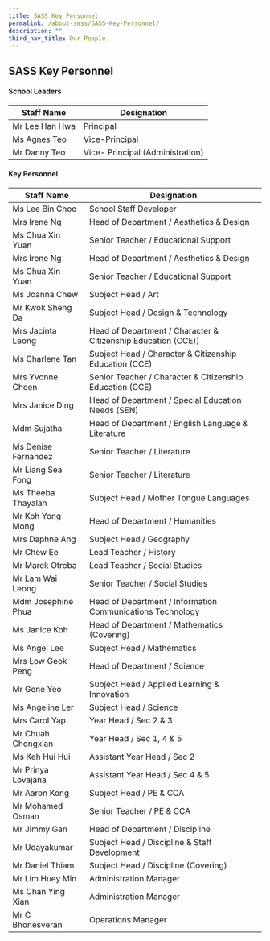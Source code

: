 ```yaml
---
title: SASS Key Personnel
permalink: /about-sass/SASS-Key-Personnel/
description: ""
third_nav_title: Our People
---
```

## SASS Key Personnel 

#### School Leaders

<table>
<thead>
  <tr>
    <th>Staff Name</th>
    <th>Designation</th>
  </tr>
</thead>
	  <tr>
    <td>Mr Lee Han Hwa</td>
    <td>Principal</td>
  </tr>
  <tr>
		  <tr>
    <td>Ms Agnes Teo</td>
    <td>Vice-Principal</td>
  </tr>
  <tr>
			  <tr>
    <td>Mr Danny Teo</td>
    <td>Vice- Principal (Administration)</td>
  </tr>
  <tr>
</table>


#### Key Personnel 

<table>
<thead>
  <tr>
    <th>Staff Name</th>
    <th>Designation</th>
  </tr>
</thead>
		  <tr>
    <td>Ms Lee Bin Choo</td>
    <td>School Staff Developer</td>
  </tr>
  <tr>
    <td>Mrs Irene Ng</td>
    <td>Head of Department / Aesthetics & Design</td>
  </tr>
  <tr>
    <td>Ms Chua Xin Yuan</td>
    <td>Senior Teacher / Educational Support</td>
  </tr>
  <tr>
    <td>Mrs Irene Ng</td>
    <td>Head of Department / Aesthetics & Design</td>
  </tr>
  <tr>
    <td>Ms Chua Xin Yuan</td>
    <td>Senior Teacher / Educational Support</td>
  </tr>
  <tr>
    <td>Ms Joanna Chew</td>
    <td>Subject Head / Art</td>
  </tr>
  <tr>
    <td>Mr Kwok Sheng Da</td>
    <td>Subject Head / Design & Technology</td>
  </tr>
  <tr>
    <td>Mrs Jacinta Leong</td>
    <td>Head of Department / Character & Citizenship Education (CCE))</td>
  </tr>
  <tr>
    <td>Ms Charlene Tan</td>
    <td>Subject Head / Character & Citizenship Education (CCE)</td>
  </tr>
  <tr>
    <td>Mrs Yvonne Cheen</td>
    <td>Senior Teacher / Character & Citizenship Education (CCE)</td>
  </tr>
	<tr>
    <td>Mrs Janice Ding</td>
    <td>Head of Department / Special Education Needs (SEN)
		</td>
  </tr>
  <tr>
    <td>Mdm Sujatha</td>
    <td>Head of Department / English Language & Literature</td>
  </tr>
  <tr>
    <td>Ms Denise Fernandez</td>
    <td>Senior Teacher / Literature</td>
  </tr>
  <tr>			 
    <td>Mr Liang Sea Fong</td>
    <td>Senior Teacher / Literature</td>
  </tr>
  <tr>
				  <tr>
    <td>Ms Theeba Thayalan</td>
    <td>Subject Head / Mother Tongue Languages</td>
  </tr>
  <tr>			 
    <td>Mr Koh Yong Mong</td>
    <td>Head of Department / Humanities</td>
  </tr>
  <tr>
    <td>Mrs Daphne Ang</td>
    <td>Subject Head / Geography</td>
  </tr>
  <tr>			 
    <td>Mr Chew Ee</td>
    <td>Lead Teacher / History</td>
  </tr>
  <tr>
    <td>Mr Marek Otreba</td>
    <td>Lead Teacher / Social Studies</td>
  </tr>
  <tr>			 
    <td>Mr Lam Wai Leong</td>
    <td>Senior Teacher / Social Studies</td>
  </tr>
  <tr>
    <td>Mdm Josephine Phua</td>
    <td>Head of Department / Information Communications Technology</td>
  </tr>
  <tr>
    <td>Ms Janice Koh</td>
    <td>Head of Department / Mathematics (Covering)</td>
  </tr>
  <tr>			 
    <td>Ms Angel Lee</td>
    <td>Subject Head / Mathematics</td>
  </tr>
  <tr>
    <td>Mrs Low Geok Peng</td>
    <td>Head of Department / Science</td>
  </tr>
  <tr>			 
    <td>Mr Gene Yeo</td>
    <td>Subject Head / Applied Learning & Innovation</td>
  </tr>
  <tr>
    <td>Ms Angeline Ler</td>
    <td>Subject Head / Science</td>
  </tr>
  <tr>			 
    <td>Mrs Carol Yap</td>
    <td>Year Head / Sec 2 & 3</td>
  </tr>
  <tr>
    <td>Mr Chuah Chongxian</td>
    <td>Year Head / Sec 1, 4 & 5</td>
  </tr>
  <tr>			  
    <td>Ms Keh Hui Hui</td>
    <td>Assistant Year Head / Sec 2</td>
  </tr>
  <tr>
    <td>Mr Prinya Lovajana</td>
    <td>Assistant Year Head / Sec 4 & 5</td>
  </tr>
  <tr>			 
    <td>Mr Aaron Kong</td>
    <td>Subject Head / PE & CCA</td>
  </tr>
  <tr>
		  <tr>			  
    <td>Mr Mohamed Osman</td>
    <td>Senior Teacher / PE & CCA</td>
  </tr>
  <tr>
		  <tr>			 
    <td>Mr Jimmy Gan</td>
    <td>Head of Department / Discipline</td>
  </tr>
  <tr>
		  <tr>			  
    <td>Mr Udayakumar</td>
    <td>Subject Head / Discipline & Staff Development</td>
  </tr>
  <tr>
		  <tr>			  
    <td>Mr Daniel Thiam</td>
    <td>Subject Head / Discipline (Covering)</td>
  </tr>
  <tr>
		  <tr>			  
    <td>Mr Lim Huey Min</td>
    <td>Administration Manager</td>
  </tr>
  <tr>
		  <tr>			  
    <td>Ms Chan Ying Xian</td>
    <td>Administration Manager</td>
  </tr>
  <tr>
		  <tr>
		  <tr>			  
    <td>Mr C Bhonesveran</td>
    <td>Operations Manager</td>
  </tr>
 <table>